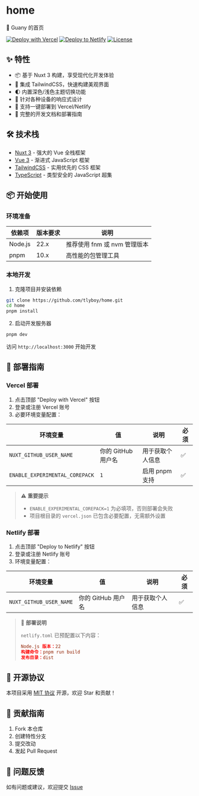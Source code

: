 # home

🖖 Guany 的首页

[![Deploy with Vercel](https://vercel.com/button)](https://vercel.com/new/clone?repository-url=https://github.com/tlyboy/home)
[![Deploy to Netlify](https://www.netlify.com/img/deploy/button.svg)](https://app.netlify.com/start/deploy?repository=https://github.com/tlyboy/home)
[![License](https://img.shields.io/github/license/tlyboy/home)](https://github.com/tlyboy/home/blob/main/LICENSE)

## ✨ 特性

- 📦 基于 Nuxt 3 构建，享受现代化开发体验
- 🎨 集成 TailwindCSS，快速构建美观界面
- 🌓 内置深色/浅色主题切换功能
- 📱 针对各种设备的响应式设计
- 🚀 支持一键部署到 Vercel/Netlify
- 🔧 完整的开发文档和部署指南

## 🛠️ 技术栈

- [Nuxt 3](https://nuxt.com/) - 强大的 Vue 全栈框架
- [Vue 3](https://vuejs.org/) - 渐进式 JavaScript 框架
- [TailwindCSS](https://tailwindcss.com/) - 实用优先的 CSS 框架
- [TypeScript](https://www.typescriptlang.org/) - 类型安全的 JavaScript 超集

## 📦 开始使用

### 环境准备

| 依赖项  | 版本要求 | 说明                         |
| ------- | -------- | ---------------------------- |
| Node.js | 22.x     | 推荐使用 fnm 或 nvm 管理版本 |
| pnpm    | 10.x     | 高性能的包管理工具           |

### 本地开发

1. 克隆项目并安装依赖

```bash
git clone https://github.com/tlyboy/home.git
cd home
pnpm install
```

2. 启动开发服务器

```bash
pnpm dev
```

访问 `http://localhost:3000` 开始开发

## 🚀 部署指南

### Vercel 部署

1. 点击顶部 "Deploy with Vercel" 按钮
2. 登录或注册 Vercel 账号
3. 必要环境变量配置：

| 环境变量                       | 值                 | 说明             | 必须 |
| ------------------------------ | ------------------ | ---------------- | ---- |
| `NUXT_GITHUB_USER_NAME`        | 你的 GitHub 用户名 | 用于获取个人信息 | ✅   |
| `ENABLE_EXPERIMENTAL_COREPACK` | `1`                | 启用 pnpm 支持   | ✅   |

> ⚠️ **重要提示**
>
> - `ENABLE_EXPERIMENTAL_COREPACK=1` 为必填项，否则部署会失败
> - 项目根目录的 `vercel.json` 已包含必要配置，无需额外设置

### Netlify 部署

1. 点击顶部 "Deploy to Netlify" 按钮
2. 登录或注册 Netlify 账号
3. 环境变量配置：

| 环境变量                | 值                 | 说明             | 必须 |
| ----------------------- | ------------------ | ---------------- | ---- |
| `NUXT_GITHUB_USER_NAME` | 你的 GitHub 用户名 | 用于获取个人信息 | ✅   |

> 📝 **部署说明**
>
> `netlify.toml` 已预配置以下内容：
>
> ```toml
> Node.js 版本：22
> 构建命令：pnpm run build
> 发布目录：dist
> ```

## 📄 开源协议

本项目采用 [MIT 协议](./LICENSE) 开源，欢迎 Star 和贡献！

## 🤝 贡献指南

1. Fork 本仓库
2. 创建特性分支
3. 提交改动
4. 发起 Pull Request

## 📮 问题反馈

如有问题或建议，欢迎提交 [Issue](https://github.com/tlyboy/home/issues)
